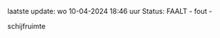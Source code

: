 laatste update: 
wo 10-04-2024 18:46   uur 
Status: FAALT - fout - 
<div class="service R">schijfruimte</div>